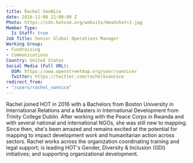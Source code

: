 ```yaml
---
title: Rachel VanNice
date: 2016-11-08 21:00:00 Z
Photo: https://cdn.hotosm.org/website/Headshot+2.jpg
Member Type:
  Is Staff: true
Job Title: Senior Global Operations Manager
Working Group:
- Fundraising
- Communications
Country: United States
Social Media (Full URL):
  OSM: https://www.openstreetmap.org/user/vannicer
  Twitter: https://twitter.com/rachelkvannice
redirect_from:
- "/users/rachel_vannice"
---
```


Rachel joined HOT in 2016 with a Bachelors from Boston University in International Relations and a Masters in International Development from Trinity College Dublin. After working with the Peace Corps in Rwanda and with several national and international NGOs, she was still new to mapping. Since then, she's been amazed and remains excited at the potential for mapping to impact development work and humanitarian action across sectors. Rachel works across the organization coordinating training and legal support; is leading HOT's Gender, Diversity & Inclusion (GDI) initiatives; and supporting organizational development.  